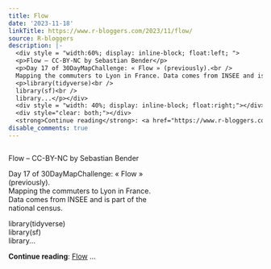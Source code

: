 ```yaml
---
title: Flow
date: '2023-11-18'
linkTitle: https://www.r-bloggers.com/2023/11/flow/
source: R-bloggers
description: |-
  <div style = "width:60%; display: inline-block; float:left; ">
  <p>Flow – CC-BY-NC by Sebastian Bender</p>
  <p>Day 17 of 30DayMapChallenge: « Flow » (previously).<br />
  Mapping the commuters to Lyon in France. Data comes from INSEE and is part of the national census.</p>
  <p>library(tidyverse)<br />
  library(sf)<br />
  library...</p></div>
  <div style = "width: 40%; display: inline-block; float:right;"></div>
  <div style="clear: both;"></div>
  <strong>Continue reading</strong>: <a href="https://www.r-bloggers.com/2023/11/flow/">Flow</a> ...
disable_comments: true
---
```

<div style = "width:60%; display: inline-block; float:left; ">
<p>Flow – CC-BY-NC by Sebastian Bender</p>
<p>Day 17 of 30DayMapChallenge: « Flow » (previously).<br />
Mapping the commuters to Lyon in France. Data comes from INSEE and is part of the national census.</p>
<p>library(tidyverse)<br />
library(sf)<br />
library...</p></div>
<div style = "width: 40%; display: inline-block; float:right;"></div>
<div style="clear: both;"></div>
<strong>Continue reading</strong>: <a href="https://www.r-bloggers.com/2023/11/flow/">Flow</a> ...